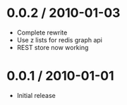 0.0.2 / 2010-01-03
==================

  * Complete rewrite
  * Use z lists for redis graph api
  * REST store now working

0.0.1 / 2010-01-01
==================

  * Initial release
